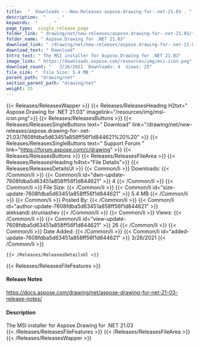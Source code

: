 ```yaml
---
title:  "  Downloads ---New-Releases-aspose.drawing-for-.net-21.03 . " 
description:  "    . " 
keywords:  "    . " 
page_type:  single_release_page
folder_link: " drawing/net/new-releases/aspose.drawing-for-.net-21.03/"
folder_name: " Aspose.Drawing for .NET 21.03"
download_link: " /drawing/net/new-releases/aspose.drawing-for-.net-21.03/7608fdba5d63451a858ff56f1d844621"
download_text: " Download"
Intro_text: " The MSI installer for Aspose.Drawing for .NET 21.03"
image_link: " https://downloads.aspose.com/resources/img/msi-icon.png"
download_count: "   3/26/2021  Downloads: 4  Views: 25"
file_size: "  File Size: 5.4 MB "
parent_path: "drawing/net"
section_parent_path: "drawing/net"
weight: 35 
---
```


{{< Releases/ReleasesWapper >}}
  {{< Releases/ReleasesHeading H2txt=" Aspose.Drawing for .NET 21.03" imagelink="/resources/img/msi-icon.png">}}
  {{< Releases/ReleasesButtons >}}
    {{< Releases/ReleasesSingleButtons text=" Download" link="/drawing/net/new-releases/aspose.drawing-for-.net-21.03/7608fdba5d63451a858ff56f1d844621%20%20" >}}
    {{< Releases/ReleasesSingleButtons text=" Support Forum " link="https://forum.aspose.com/c/drawing" >}}
  {{< Releases/ReleasesButtons >}}
  {{< Releases/ReleasesFileArea >}}
    {{< Releases/ReleasesHeading h4txt="File Details">}}
    {{< Releases/ReleasesDetailsUl >}}
            {{< Common/li  >}} Downloads: {{< /Common/li >}} 
      {{< Common/li id="dwn-update-7608fdba5d63451a858ff56f1d844621" >}} 4 {{< /Common/li >}} 
      {{< Common/li  >}} File Size: {{< /Common/li >}} 
      {{< Common/li id="size-update-7608fdba5d63451a858ff56f1d844621" >}} 5.4 MB {{< /Common/li >}} 
      {{< Common/li  >}} Posted By: {{< /Common/li >}} 
      {{< Common/li id="author-update-7608fdba5d63451a858ff56f1d844621" >}} aleksandr.struniashev {{< /Common/li >}} 
      {{< Common/li  >}} Views: {{< /Common/li >}} 
      {{< Common/li id="view-update-7608fdba5d63451a858ff56f1d844621" >}} 26 {{< /Common/li >}} 
      {{< Common/li  >}} Date Added: {{< /Common/li >}} 
      {{< Common/li id="added-update-7608fdba5d63451a858ff56f1d844621" >}} 3/26/2021 {{< /Common/li >}} 

    {{< /Releases/ReleasesDetailsUl >}}

  {{< Releases/ReleasesFileFeatures >}}
      <h4>Release Notes</h4><div><a href="https://docs.aspose.com/drawing/net/aspose-drawing-for-net-21-03-release-notes/">https://docs.aspose.com/drawing/net/aspose-drawing-for-net-21-03-release-notes/</a></div><h4>Description</h4><div class="HTMLDescription">The MSI installer for Aspose.Drawing for .NET 21.03</div>
  {{< /Releases/ReleasesFileFeatures >}}
 {{< /Releases/ReleasesFileArea >}}
{{< /Releases/ReleasesWapper >}}


